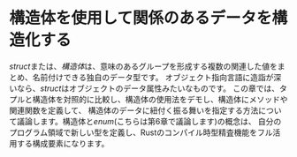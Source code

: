 <!-- # Using Structs to Structure Related Data -->

# 構造体を使用して関係のあるデータを構造化する

<!-- A *struct*, or *structure*, is a custom data type that lets us name and package -->
<!-- together multiple related values that make up a meaningful group. If you’re -->
<!-- familiar with an object-oriented language, a *struct* is like an object’s data -->
<!-- attributes. In this chapter, we’ll compare and contrast tuples with structs, -->
<!-- demonstrate how to use structs, and discuss how to define methods and -->
<!-- associated functions on structs to specify behavior associated with a struct’s -->
<!-- data. The struct and *enum* (which is discussed in Chapter 6) concepts are the -->
<!-- building blocks for creating new types in your program’s domain to take full -->
<!-- advantage of Rust’s compile time type checking. -->

*struct*または、*構造体*は、意味のあるグループを形成する複数の関連した値をまとめ、名前付けできる独自のデータ型です。
オブジェクト指向言語に造詣が深いなら、*struct*はオブジェクトのデータ属性みたいなものです。
この章では、タプルと構造体を対照的に比較し、構造体の使用法をデモし、構造体にメソッドや関連関数を定義して、
構造体のデータに紐付く振る舞いを指定する方法について議論します。構造体と*enum*(こちらは第6章で議論します)の概念は、
自分のプログラム領域で新しい型を定義し、Rustのコンパイル時型精査機能をフル活用する構成要素になります。
